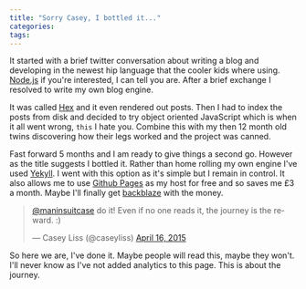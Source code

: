 ```yaml
---
title: "Sorry Casey, I bottled it..."
categories:
tags:
---
```

It started with a brief twitter conversation about writing a blog and developing in the newest hip language that the cooler kids where using.  [Node.js](https://nodejs.org/) if you're interested, I can tell you are.  After a brief exchange I resolved to write my own blog engine.

It was called [Hex](https://github.com/themaninthesuitcase/hex) and it even rendered out posts.  Then I had to index the posts from disk and decided to try object oriented JavaScript which is when it all went wrong, <code>this</code> I hate you. Combine this with my then 12 month old twins discovering how their legs worked and the project was canned.

Fast forward 5 months and I am ready to give things a second go.  However as the title suggests I bottled it.  Rather than home rolling my own engine I've used [Yekyll](http://jekyllrb.com).  I went with this option as it's simple but I remain in control. It also allows me to use [Github Pages](https://pages.github.com) as my host for free and so saves me £3 a month.  Maybe I'll finally get [backblaze](https://www.backblaze.com) with the money.

<blockquote class="twitter-tweet" data-conversation="none" lang="en"><p lang="en" dir="ltr"><a href="https://twitter.com/maninsuitcase">@maninsuitcase</a> do it! Even if no one reads it, the journey is the reward. :)</p>&mdash; Casey Liss (@caseyliss) <a href="https://twitter.com/caseyliss/status/588774279166177281">April 16, 2015</a></blockquote> <script async src="//platform.twitter.com/widgets.js" charset="utf-8"></script>

So here we are, I've done it. Maybe people will read this, maybe they won't. I'll never know as I've not added analytics to this page.  This is about the journey.
